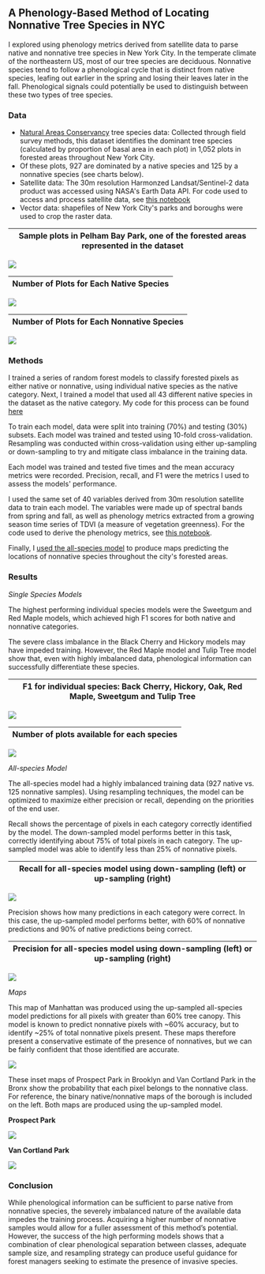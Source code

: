 ## A Phenology-Based Method of Locating Nonnative Tree Species in NYC
 
 I explored using phenology metrics derived from satellite data to parse native and nonnative tree species in New York City. In the temperate climate of the northeastern US, most of our tree species are deciduous. Nonnative species tend to follow a phenological cycle that is distinct from native species, leafing out earlier in the spring and losing their leaves later in the fall. Phenological signals could potentially be used to distinguish between these two types of tree species. 

### Data

* [Natural Areas Conservancy](https://naturalareasnyc.org/) tree species data: Collected through field survey methods, this dataset identifies the dominant tree species (calculated by proportion of basal area in each plot) in 1,052 plots in forested areas throughout New York City. 
* Of these plots, 927 are dominated by a native species and 125 by a nonnative species (see charts below).
* Satellite data: The 30m resolution Harmonzed Landsat/Sentinel-2 data product was accessed using NASA's Earth Data API. For code used to access and process satellite data, see [this notebook](./R/phenology_metrics.Rmd)
* Vector data: shapefiles of New York City's parks and boroughs were used to crop the raster data.

Sample plots in Pelham Bay Park, one of the forested areas represented in the dataset             |  
:-------------------------:|
![](./images/plots.png)

Number of Plots for Each Native Species             |  
:-------------------------:|
![](./images/native_species2.png)  


Number of Plots for Each Nonnative Species          |
:-------------------------:|
![](./images/nonnative_species.png)

### Methods

I trained a series of random forest models to classify forested pixels as either native or nonnative, using individual native species as the native category. Next, I trained a model that used all 43 different native species in the dataset as the native category. My code for this process can be found [here](./R/train_random_forest_models.Rmd)

To train each model, data were split into training (70%) and testing (30%) subsets. Each model was trained and tested using 10-fold cross-validation. Resampling was conducted within cross-validation using either up-sampling or down-sampling to try and mitigate class imbalance in the training data. 

Each model was trained and tested five times and the mean accuracy metrics were recorded. Precision, recall, and F1 were the metrics I used to assess the models' performance. 

I used the same set of 40 variables derived from 30m resolution satellite data to train each model. The variables were made up of spectral bands from spring and fall, as well as phenology metrics extracted from a growing season time series of TDVI (a measure of vegetation greenness). For the code used to derive the phenology metrics, see [this notebook](./R/phenology_metrics.Rmd).

Finally, I [used the all-species model](./R/classify_nonnative_species_nyc.Rmd) to produce maps predicting the locations of nonnative species throughout the city's forested areas. 

### Results 

*Single Species Models*

The highest performing individual species models were the Sweetgum and Red Maple models, which achieved high F1 scores for both native and nonnative categories.

The severe class imbalance in the Black Cherry and Hickory models may have impeded training. However, the Red Maple model and Tulip Tree model show that, even with highly imbalanced data, phenological information can successfully differentiate these species. 



F1 for individual species: Back Cherry, Hickory, Oak, Red Maple, Sweetgum and Tulip Tree          |
:-------------------------:|
![](./images/species_accuracy_plot.png)

Number of plots available for each species          |
:-------------------------:|
![](./images/species_population_plot.png)


*All-species Model*

The all-species model had a highly imbalanced training data (927 native vs. 125 nonnative samples). Using resampling techniques, the model can be optimized to maximize either precision or recall, depending on the priorities of the end user.

Recall shows the percentage of pixels in each category correctly identified by the model. The down-sampled model performs better in this task, correctly identifying about 75% of total pixels in each category. The up-sampled model was able to identify less than 25% of nonnative pixels.

Recall for all-species model using down-sampling (left) or up-sampling (right)      |
:-------------------------:|
![](./images/recall_allspecies_plot.png)



Precision shows how many predictions in each category were correct.  In this case, the up-sampled model performs better, with 60% of nonnative predictions and 90% of native predictions being correct. 

Precision for all-species model using down-sampling (left) or up-sampling (right)      |
:-------------------------:|
![](./images/precision_allspecies_plot.png)

*Maps*

This map of Manhattan was produced using the up-sampled all-species model predictions for all pixels with greater than 60% tree canopy. This model is known to predict nonnative pixels with ~60% accuracy, but to identify ~25% of total nonnative pixels present. These maps therefore present a conservative estimate of the presence of nonnatives, but we can be fairly confident that those identified are accurate.

![](./images/mn_map.png)

These inset maps of Prospect Park in Brooklyn and Van Cortland Park in the Bronx show the probability that each pixel belongs to the nonnative class. For reference, the binary native/nonnative maps of the borough is included on the left. Both maps are produced using the up-sampled model.

<b>Prospect Park</b>

![](./images/prospect_park.png)

<b>Van Cortland Park</b>

![](./images/vancortland_park.png)

### Conclusion

While phenological information can be sufficient to parse native from nonnative species, the severely imbalanced nature of the available data impedes the training process. Acquiring a higher number of nonnative samples would allow for a fuller assessment of this method’s potential.  However, the success of the high performing models shows that a combination of clear phenological separation between classes, adequate sample size, and resampling strategy can produce useful guidance for forest managers seeking to estimate the presence of invasive species. 